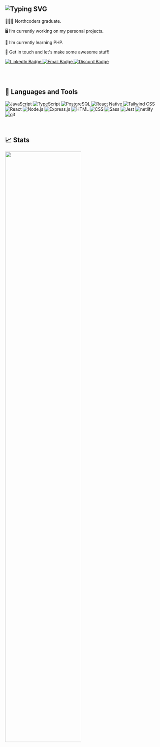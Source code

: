 ## ![Typing SVG](https://readme-typing-svg.herokuapp.com/?lines=Hi+there!;I'm+Alaa.;I'm+a+software+developer.;Let's+work+together+%E2%9D%A4&color=fff&size=39&width=600&height=80)

👩🏽‍🎓 Northcoders graduate.

🖥️ I’m currently working on my personal projects.

🌱 I’m currently learning PHP.

👯 Get in touch and let's make some awesome stuff!

<a href="https://www.linkedin.com/in/alaa-mohammed-b09772154">
    <img src="https://img.shields.io/badge/LinkedIn-blue?style=for-the-badge&logo=linkedin&logoColor=white" alt="LinkedIn Badge"/>
</a>
<a href="mailto:alaamo53@outlook.com">
    <img src="https://img.shields.io/badge/Email-blueviolet?style=for-the-badge" alt="Email Badge"/>
</a><a href="https://discordapp.com/users/764581730890940457">
    <img src="https://img.shields.io/badge/Discord-7289DA?style=for-the-badge&logo=discord&logoColor=white" alt="Discord Badge"/>
</a>

<br><br>

## 🧰 Languages and Tools

![JavaScript](https://img.shields.io/badge/JavaScript-F7DF1E?style=for-the-badge&logo=javascript&logoColor=black)
![TypeScript](https://img.shields.io/badge/TypeScript-007ACC?style=for-the-badge&logo=typescript&logoColor=white)
![PostgreSQL](https://img.shields.io/badge/PostgreSQL-316192?style=for-the-badge&logo=postgresql&logoColor=white)
![React Native](https://img.shields.io/badge/React_Native-20232A?style=for-the-badge&logo=react&logoColor=61DAFB)
![Tailwind CSS](https://img.shields.io/badge/Tailwind_CSS-001d3d?style=for-the-badge&logo=tailwind-css&logoColor=white)
![React](https://img.shields.io/badge/React-20232A?style=for-the-badge&logo=react&logoColor=61DAFB)
![Node.js](https://img.shields.io/badge/Node.js-43853D?style=for-the-badge&logo=node.js&logoColor=white)
![Express.js](https://img.shields.io/badge/Express.js-0b090a?style=for-the-badge)
![HTML](https://img.shields.io/badge/HTML-d8572a?style=for-the-badge&logo=html5&logoColor=white)
![CSS](https://img.shields.io/badge/CSS-5fa8d3?style=for-the-badge&logo=css3&logoColor=white)
![Sass](https://img.shields.io/badge/Sass-CC6689?style=for-the-badge&logo=sass&logoColor=white)
![Jest](https://img.shields.io/badge/Jest-b56576?style=for-the-badge&logo=jest&logoColor=white)
![netlify](https://img.shields.io/badge/netlify-%23000000.svg?style=for-the-badge&logo=netlify&logoColor=#00C7B7)
![git](https://img.shields.io/badge/-Git-F05032?&style=for-the-badge&logo=git&logoColor=white)

<br>

## 📈 Stats

<img src='https://github-readme-stats.vercel.app/api?username=Northerner988&show_icons=true&theme=radical' width="70%">

<!-- Private repos
<img src='https://github-readme-stats-3zix.vercel.app/api?username=Northerner988&show_icons=true&theme=radical' width="70%"> -->

<!-- <img src='https://github-readme-stats-3zix.vercel.app/api/top-langs/?username=Northerner988&layout=compact&theme=radical' width="28%"> -->
